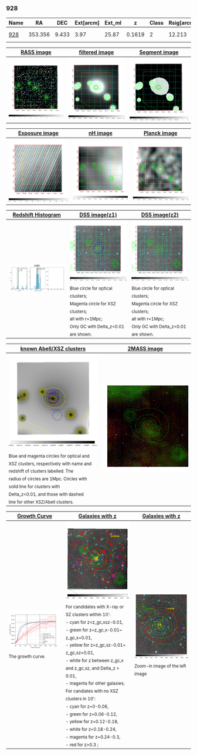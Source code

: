 <div STYLE="page-break-after: always;"></div>

### 928

|Name          |RA          |DEC      | Ext[arcm] | Ext_ml | z    | Class| Rsig[arcmin] | CRsig[c/s] | CR500[c/s] | R500[Mpc] |L500[erg/s]|F500[erg/s/cm^2]| M500[Msun]|Tx[keV]|beta|GC(XSZ,Delta_z<0.01)| GC(OPT,Delta_z<0.01)|GC|alias|
|--------------|------------|------------|---|---|-----------|--------|------|------|----|----|----|----|----|----|----|----|----|----|---|
|[928](script/928.md)     | 353.356       | 9.433       | 3.97    | 25.87   | 0.1619 | 2   | 12.213 |0.135 |0.124 |0.985 |1.661e+44 |2.309e-12 |3.185e+14 |4.607 |0.519 |Tar, |Wen, A, |Tar, A, |t193|

|[RASS image](../image/928/928_img.pdf)|[filtered image](../image/928/928_fil.pdf)|[Segment image](../image/928/928_seg.pdf)|
|-------------------|--------------------|-------------------|
| <img src="../image/928/928_img.png" width="300">  | <img src="../image/928/928_fil.png" width="300">   | <img src="../image/928/928_seg.png" width="300">  |

|[Exposure image](../image/928/928_mex.pdf)| [nH image](../image/928/928_nh.pdf)| [Planck image](../image/928/928_p.pdf)|
|-------------------|--------------------|-------------------|
|<img src="../image/928/928_mex.png" width="300">   | <img src="../image/928/928_nh.png" width="300">    | <img src="../image/928/928_p.png" width="300"> |

|[Redshift Histogram](../image/928/928_zg.pdf) | [DSS image(z1)](../image/928/928_dss_z1.pdf)      |  [DSS image(z2)](../image/928/928_dss_z2.pdf)    |
|-------------------|--------------------|-------------------|
|<img src="../image/928/928_zg.png" width="300"> |<img src="../image/928/928_dss_z1.png" width="300"> <sub><br>Blue circle for optical clusters; <br>Magenta circle for XSZ clusters; <br>all with r=1Mpc; <br>Only GC with Delta_z<0.01 are shown. </sub>| <img src="../image/928/928_dss_z2.png" width="300"><sub><br>Blue circle for optical clusters; <br>Magenta circle for XSZ clusters; <br>all with r=1Mpc; <br>Only GC with Delta_z<0.01 are shown. </sub> |

|[known Abell/XSZ clusters](../image/928/928_m.pdf) | [2MASS image](../image/928/928_2mass.pdf)      |
|-------------------|-------------------|
|<img src=../image/928/928_m.png width="300"> <sub><br>Blue and magenta circles for optical and <br>XSZ clusters, respectively with name and <br>redshift of clusters labelled. The <br>radius of circles are 1Mpc. Circles with <br>solid line for clusters with <br>Delta_z<0.01, and those with dashed <br>line for other XSZ/Abell clusters.        </sub>|<img src="../image/928/928_2mass.png" width="300">  |

|[Growth Curve](../image/928/928_gca_all.png) |[Galaxies with z](../image/928/928_opt_ned.pdf) |[Galaxies with z](../image/928/928_opt_ned_zoom.pdf) |
|-------------------|-------------------|-------------------|
| <img src="../image/928/928_gca_all.png" width="300"> <sub><br>The growth curve.</sub>| <img src=../image/928/928_opt_ned.png width="300"> <br><sub> For candidates with X-ray or SZ clusters within 10': <br> - cyan for z<z_gc,xsz-0.01, <br> - green for z=z_gc,x-0.01~ z_gc,x+0.01, <br> - yellow for z=z_gc,sz-0.01~ z_gc,sz+0.01, <br> - white for z between z_gc,x and z_gc,sz, and Delta_z > 0.01, <br> - magenta for other galaxies; <br>For candiates with no XSZ clusters in 10': <br> - cyan for z=0-0.06, <br> - green for z=0.06-0.12, <br> - yellow for z=0.12-0.18, <br> - white for z=0.18-0.24, <br> - magenta for z=0.24-0.3, <br> - red for z>0.3 ;  </sub>|<img src=../image/928/928_opt_ned_zoom.png width="300">  <br><sub> Zoom-in image of the left image</sub>|





